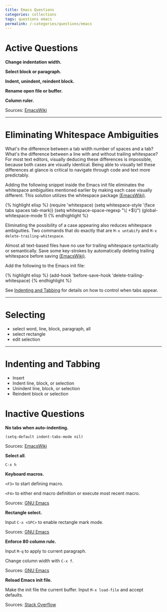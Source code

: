 ```yaml
---
title: Emacs Questions
categories: collections
tags: questions emacs
permalink: /:categories/questions/emacs
---
```


# Active Questions

**Change indentation width.**

**Select block or paragraph.**

**Indent, unindent, reindent block.**

**Rename open file or buffer.**

**Column ruler.**

Sources: [EmacsWiki][FillColumnIndicator]



---
# Eliminating Whitespace Ambiguities

What's the difference between a tab width number of spaces and a tab? What's the
difference between a line with and without trailing whitespace? For most text
editors, visually deducing these differences is impossible, because both cases
are visually identical. Being able to visually tell these differences at glance
is critical to navigate through code and text more predictably.

Adding the following snippet inside the Emacs init file eliminates the
whitespace ambiguities mentioned earlier by making each case visually
different. This solution utilizes the whitespace package
[(EmacsWiki)][WhiteSpace].

{% highlight elisp %}
(require 'whitespace)
(setq whitespace-style '(face tabs spaces tab-mark))
(setq whitespace-space-regexp "\\( +$\\)")
(global-whitespace-mode 1)
{% endhighlight %}

Eliminating the possibility of a case appearing also reduces whitespace
ambiguities. Two commands that do exactly that are `M-x untabify` and `M-x
delete-trailing-whitespace`.

Almost all text-based files have no use for trailing whitespace syntactically or
semantically. Save some key-strokes by automatically deleting trailing
whitespace before saving [(EmacsWiki)][DeletingWhiteSpace].

Add the following to the Emacs init file:

{% highlight elisp %}
(add-hook 'before-save-hook 'delete-trailing-whitespace)
{% endhighlight %}

See [Indenting and Tabbing](#indenting-and-tabbing) for details on how to
control when tabs appear.

---
# Selecting

* select word, line, block, paragraph, all
* select rectangle
* edit selection

---
# Indenting and Tabbing

* Insert <tab>
* Indent line, block, or selection
* Unindent line, block, or selection
* Reindent block or selection

# Inactive Questions

**No tabs when auto-indenting.**

`(setq-default indent-tabs-mode nil)`

Sources: [EmacsWiki][NoTabs]

**Select all**.

`C-x h`



**Keyboard macros.**

`<F3>` to start defining macro.

`<F4>` to either end macro definition or execute most recent macro.

Sources: [GNU Emacs][BasicMacros]

**Rectangle select.**

Input `C-x <SPC>` to enable rectangle mark mode.

Sources: [GNU Emacs][RectangleCommands]

**Enforce 80 column rule.**

Input `M-q` to apply to current paragraph.

Change column width with `C-x f`.

Sources: [GNU Emacs][FillCommands]

**Reload Emacs init file.**

Make the init file the current buffer. Input `M-x load-file` and accept
defaults.

Sources: [Stack Overflow][ReloadEmacsInit]

[DeletingWhiteSpace]: https://www.emacswiki.org/emacs/DeletingWhitespace
[ReloadEmacsInit]: https://stackoverflow.com/questions/2580650/how-can-i-reload-emacs-after-changing-it
[FillCommands]: https://www.gnu.org/software/emacs/manual/html_node/emacs/Fill-Commands.html
[RectangleCommands]: https://www.gnu.org/software/emacs/manual/html_node/emacs/Rectangles.html
[BasicMacros]: https://www.gnu.org/software/emacs/manual/html_node/emacs/Basic-Keyboard-Macro.html
[WhiteSpace]: https://www.emacswiki.org/emacs/WhiteSpace
[FillColumnIndicator]: https://www.emacswiki.org/emacs/FillColumnIndicator
[NoTabs]: https://www.emacswiki.org/emacs/NoTabs